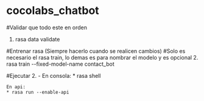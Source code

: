 # cocolabs_chatbot

#Validar que todo este en orden
1. rasa data validate

#Entrenar rasa (Siempre hacerlo cuando se realicen cambios)
#Solo es necesario el rasa train, lo demas es para nombrar el modelo y es opcional
2. rasa train --fixed-model-name contact_bot

#Ejecutar
2. 
    - En consola:
    * rasa shell 

    En api:
    * rasa run --enable-api